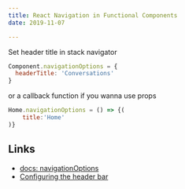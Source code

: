 ```yaml
---
title: React Navigation in Functional Components
date: 2019-11-07

---
```



Set header title in stack navigator

```js
Component.navigationOptions = {
  headerTitle: 'Conversations'
}
```

or a callback function if you wanna use props

```js
Home.navigationOptions = () => {(
    title:'Home'
)}
```
Links
---

- [docs: navigationOptions](https://reactnavigation.org/docs/en/stack-navigator.html#navigationoptions-for-screens-inside-of-the-navigator)
- [Configuring the header bar](https://reactnavigation.org/docs/en/headers.html)
